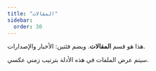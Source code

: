 ```yaml
---
title: "المقالات"
sidebar:
  order: 30
---
```


هذا هو قسم **المقالات**. ويضم فئتين: الأخبار والإصدارات.

سيتم عرض الملفات في هذه الأدلة بترتيب زمني عكسي.
